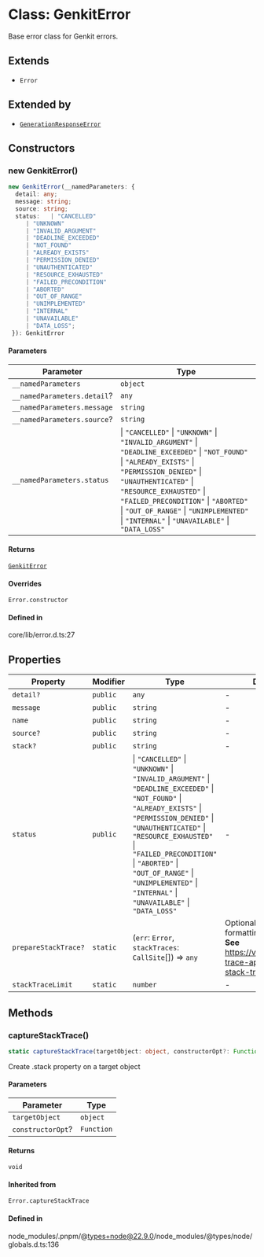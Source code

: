 # Class: GenkitError

Base error class for Genkit errors.

## Extends

- `Error`

## Extended by

- [`GenerationResponseError`](GenerationResponseError.md)

## Constructors

### new GenkitError()

```ts
new GenkitError(__namedParameters: {
  detail: any;
  message: string;
  source: string;
  status:   | "CANCELLED"
     | "UNKNOWN"
     | "INVALID_ARGUMENT"
     | "DEADLINE_EXCEEDED"
     | "NOT_FOUND"
     | "ALREADY_EXISTS"
     | "PERMISSION_DENIED"
     | "UNAUTHENTICATED"
     | "RESOURCE_EXHAUSTED"
     | "FAILED_PRECONDITION"
     | "ABORTED"
     | "OUT_OF_RANGE"
     | "UNIMPLEMENTED"
     | "INTERNAL"
     | "UNAVAILABLE"
     | "DATA_LOSS";
 }): GenkitError
```

#### Parameters

| Parameter | Type |
| ------ | ------ |
| `__namedParameters` | `object` |
| `__namedParameters.detail`? | `any` |
| `__namedParameters.message` | `string` |
| `__namedParameters.source`? | `string` |
| `__namedParameters.status` | \| `"CANCELLED"` \| `"UNKNOWN"` \| `"INVALID_ARGUMENT"` \| `"DEADLINE_EXCEEDED"` \| `"NOT_FOUND"` \| `"ALREADY_EXISTS"` \| `"PERMISSION_DENIED"` \| `"UNAUTHENTICATED"` \| `"RESOURCE_EXHAUSTED"` \| `"FAILED_PRECONDITION"` \| `"ABORTED"` \| `"OUT_OF_RANGE"` \| `"UNIMPLEMENTED"` \| `"INTERNAL"` \| `"UNAVAILABLE"` \| `"DATA_LOSS"` |

#### Returns

[`GenkitError`](GenkitError.md)

#### Overrides

`Error.constructor`

#### Defined in

core/lib/error.d.ts:27

## Properties

| Property | Modifier | Type | Description | Inherited from | Defined in |
| ------ | ------ | ------ | ------ | ------ | ------ |
| `detail?` | `public` | `any` | - | - | core/lib/error.d.ts:26 |
| `message` | `public` | `string` | - | `Error.message` | node\_modules/.pnpm/typescript@4.9.5/node\_modules/typescript/lib/lib.es5.d.ts:1054 |
| `name` | `public` | `string` | - | `Error.name` | node\_modules/.pnpm/typescript@4.9.5/node\_modules/typescript/lib/lib.es5.d.ts:1053 |
| `source?` | `public` | `string` | - | - | core/lib/error.d.ts:24 |
| `stack?` | `public` | `string` | - | `Error.stack` | node\_modules/.pnpm/typescript@4.9.5/node\_modules/typescript/lib/lib.es5.d.ts:1055 |
| `status` | `public` | \| `"CANCELLED"` \| `"UNKNOWN"` \| `"INVALID_ARGUMENT"` \| `"DEADLINE_EXCEEDED"` \| `"NOT_FOUND"` \| `"ALREADY_EXISTS"` \| `"PERMISSION_DENIED"` \| `"UNAUTHENTICATED"` \| `"RESOURCE_EXHAUSTED"` \| `"FAILED_PRECONDITION"` \| `"ABORTED"` \| `"OUT_OF_RANGE"` \| `"UNIMPLEMENTED"` \| `"INTERNAL"` \| `"UNAVAILABLE"` \| `"DATA_LOSS"` | - | - | core/lib/error.d.ts:25 |
| `prepareStackTrace?` | `static` | (`err`: `Error`, `stackTraces`: `CallSite`[]) => `any` | Optional override for formatting stack traces **See** https://v8.dev/docs/stack-trace-api#customizing-stack-traces | `Error.prepareStackTrace` | node\_modules/.pnpm/@types+node@22.9.0/node\_modules/@types/node/globals.d.ts:143 |
| `stackTraceLimit` | `static` | `number` | - | `Error.stackTraceLimit` | node\_modules/.pnpm/@types+node@22.9.0/node\_modules/@types/node/globals.d.ts:145 |

## Methods

### captureStackTrace()

```ts
static captureStackTrace(targetObject: object, constructorOpt?: Function): void
```

Create .stack property on a target object

#### Parameters

| Parameter | Type |
| ------ | ------ |
| `targetObject` | `object` |
| `constructorOpt`? | `Function` |

#### Returns

`void`

#### Inherited from

`Error.captureStackTrace`

#### Defined in

node\_modules/.pnpm/@types+node@22.9.0/node\_modules/@types/node/globals.d.ts:136
